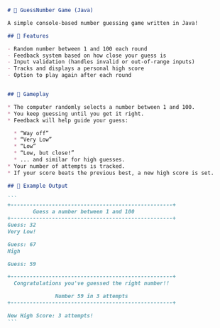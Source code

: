 ````markdown
# 🎯 GuessNumber Game (Java)

A simple console-based number guessing game written in Java!

## 📌 Features

- Random number between 1 and 100 each round
- Feedback system based on how close your guess is
- Input validation (handles invalid or out-of-range inputs)
- Tracks and displays a personal high score
- Option to play again after each round


## 🧠 Gameplay

* The computer randomly selects a number between 1 and 100.
* You keep guessing until you get it right.
* Feedback will help guide your guess:

  * “Way off”
  * “Very Low”
  * “Low”
  * “Low, but close!”
  * ... and similar for high guesses.
* Your number of attempts is tracked.
* If your score beats the previous best, a new high score is set.

## 📄 Example Output

```
+---------------------------------------------------+
        Guess a number between 1 and 100
+---------------------------------------------------+
Guess: 32
Very Low!

Guess: 67
High

Guess: 59

+---------------------------------------------------+
  Congratulations you've guessed the right number!!

               Number 59 in 3 attempts
+---------------------------------------------------+

New High Score: 3 attempts!
```

